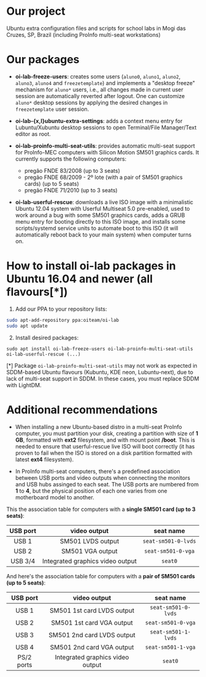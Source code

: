 # Our project
Ubuntu extra configuration files and scripts for school labs in Mogi das Cruzes, SP, Brazil (including ProInfo multi-seat workstations)

# Our packages
* **oi-lab-freeze-users**: creates some users (`aluno0`, `aluno1`, `aluno2`, `aluno3`, `aluno4` and `freezetemplate`) and implements a "desktop freeze" mechanism for `aluno*` users, i.e., all changes made in current user session are automatically reverted after logout. One can customize `aluno*` desktop sessions by applying the desired changes in `freezetemplate` user session.

* **oi-lab-{x,l}ubuntu-extra-settings**: adds a context menu entry for Lubuntu/Xubuntu desktop sessions to open Terminal/File Manager/Text editor as root.

* **oi-lab-proinfo-multi-seat-utils**: provides automatic multi-seat support for ProInfo-MEC computers with Silicon Motion SM501 graphics cards. It currently supports the following computers:
  * pregão FNDE 83/2008 (up to 3 seats)
  * pregão FNDE 68/2009 - 2º lote (with a pair of SM501 graphics cards) (up to 5 seats)
  * pregão FNDE 71/2010 (up to 3 seats)
  
* **oi-lab-userful-rescue**: downloads a live ISO image with a minimalistic Ubuntu 12.04 system with Userful Multiseat 5.0 pre-enabled, used to work around a bug with some SM501 graphics cards, adds a GRUB menu entry for booting directly to this ISO image, and installs some scripts/systemd service units to automate boot to this ISO (it will automatically reboot back to your main system) when computer turns on.

# How to install oi-lab packages in Ubuntu 16.04 and newer (all flavours[*])
1. Add our PPA to your repository lists:
```bash
sudo apt-add-repository ppa:oiteam/oi-lab
sudo apt update
```
2. Install desired packages:
```
sudo apt install oi-lab-freeze-users oi-lab-proinfo-multi-seat-utils oi-lab-userful-rescue (...)
```

[*] Package `oi-lab-proinfo-multi-seat-utils` may not work as expected in SDDM-based Ubuntu flavours (Kubuntu, KDE neon, Lubuntu-next), due to lack of multi-seat support in SDDM. In these cases, you must replace SDDM with LightDM.

# Additional recommendations
* When installing a new Ubuntu-based distro in a multi-seat ProInfo computer, you must partition your disk, creating a partition with size of **1 GB**, formatted with **ext2** filesystem, and with mount point **/boot**. This is needed to ensure that userful-rescue live ISO will boot correctly (it has proven to fail when the ISO is stored on a disk partition formatted with latest **ext4** filesystem).

* In ProInfo multi-seat computers, there's a predefined association between USB ports and video outputs when connecting the monitors and USB hubs assinged to each seat. The USB ports are numbered from **1** to **4**, but the physical position of each one varies from one motherboard model to another.

This the association table for computers with a **single SM501 card (up to 3 seats)**:

| USB port | video output   | seat name |
|:--------:|:--------------:|:---------:|
| USB 1 | SM501 LVDS output | `seat-sm501-0-lvds` |
| USB 2 | SM501 VGA output  | `seat-sm501-0-vga` |
| USB 3/4 | Integrated graphics video output | `seat0` |

And here's the association table for computers with a **pair of SM501 cards (up to 5 seats)**:

| USB port | video output   | seat name                |
|:--------:|:--------------:|:------------------------:|
| USB 1 | SM501 1st card LVDS output | `seat-sm501-0-lvds` |
| USB 2 | SM501 1st card VGA output  | `seat-sm501-0-vga` |
| USB 3 | SM501 2nd card LVDS output | `seat-sm501-1-lvds` |
| USB 4 | SM501 2nd card VGA output  | `seat-sm501-1-vga` |
| PS/2 ports | Integrated graphics video output | `seat0` |
